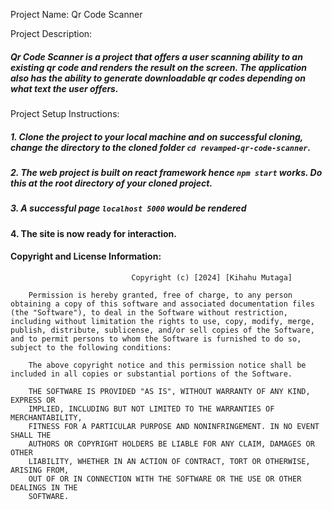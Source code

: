 Project Name: Qr Code Scanner

Project Description:
##### Qr Code Scanner is a project that offers a user scanning ability to an existing qr code and renders the result on the screen. The application also has the ability to generate downloadable qr codes depending on what text the user offers.

Project Setup Instructions:

#####   1.  Clone the project to your local machine and on successful cloning, change the directory to the cloned folder `cd revamped-qr-code-scanner`.

#####   2.  The web project is built on react framework hence `npm start` works. Do this at the root directory of your cloned project.

#####   3.  A successful page `localhost 5000` would be rendered

####    4.  The site is now ready for interaction.

#### Copyright and License Information:

                               Copyright (c) [2024] [Kihahu Mutaga]

        Permission is hereby granted, free of charge, to any person obtaining a copy of this software and associated documentation files (the "Software"), to deal in the Software without restriction, including without limitation the rights to use, copy, modify, merge, publish, distribute, sublicense, and/or sell copies of the Software, and to permit persons to whom the Software is furnished to do so, subject to the following conditions:

        The above copyright notice and this permission notice shall be included in all copies or substantial portions of the Software.

        THE SOFTWARE IS PROVIDED "AS IS", WITHOUT WARRANTY OF ANY KIND, EXPRESS OR
        IMPLIED, INCLUDING BUT NOT LIMITED TO THE WARRANTIES OF MERCHANTABILITY,
        FITNESS FOR A PARTICULAR PURPOSE AND NONINFRINGEMENT. IN NO EVENT SHALL THE
        AUTHORS OR COPYRIGHT HOLDERS BE LIABLE FOR ANY CLAIM, DAMAGES OR OTHER
        LIABILITY, WHETHER IN AN ACTION OF CONTRACT, TORT OR OTHERWISE, ARISING FROM,
        OUT OF OR IN CONNECTION WITH THE SOFTWARE OR THE USE OR OTHER DEALINGS IN THE
        SOFTWARE.
